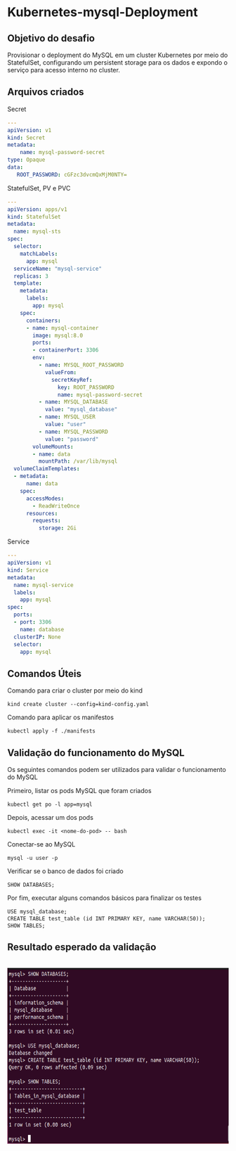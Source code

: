 # Kubernetes-mysql-Deployment

## Objetivo do desafio
Provisionar o deployment do MySQL em um cluster Kubernetes por meio do StatefulSet, 
configurando um persistent storage para os dados e expondo o serviço para acesso interno no cluster.

## Arquivos criados
Secret
```yaml
---
apiVersion: v1
kind: Secret
metadata: 
    name: mysql-password-secret
type: Opaque
data:
   ROOT_PASSWORD: cGFzc3dvcmQxMjM0NTY=
```

StatefulSet, PV e PVC
```yaml
---
apiVersion: apps/v1
kind: StatefulSet
metadata:
  name: mysql-sts
spec:
  selector:
    matchLabels:
      app: mysql
  serviceName: "mysql-service"
  replicas: 3
  template:
    metadata:
      labels:
        app: mysql
    spec:
      containers:
      - name: mysql-container
        image: mysql:8.0
        ports:
        - containerPort: 3306
        env:
          - name: MYSQL_ROOT_PASSWORD
            valueFrom: 
              secretKeyRef: 
                key: ROOT_PASSWORD
                name: mysql-password-secret
          - name: MYSQL_DATABASE
            value: "mysql_database"
          - name: MYSQL_USER
            value: "user"
          - name: MYSQL_PASSWORD
            value: "password"
        volumeMounts:
        - name: data
          mountPath: /var/lib/mysql
  volumeClaimTemplates:
  - metadata:
      name: data
    spec:
      accessModes: 
        - ReadWriteOnce
      resources:
        requests:
          storage: 2Gi
```

Service
```yaml
---
apiVersion: v1
kind: Service
metadata:
  name: mysql-service
  labels:
    app: mysql
spec:
  ports:
  - port: 3306
    name: database
  clusterIP: None
  selector:
    app: mysql
```

## Comandos Úteis
Comando para criar o cluster por meio do kind
```
kind create cluster --config=kind-config.yaml
```
Comando para aplicar os manifestos
```
kubectl apply -f ./manifests
```

## Validação do funcionamento do MySQL
Os seguintes comandos podem ser utilizados para validar o funcionamento do MySQL

Primeiro, listar os pods MySQL que foram criados
```
kubectl get po -l app=mysql
```
Depois, acessar um dos pods
```
kubectl exec -it <nome-do-pod> -- bash
```
Conectar-se ao MySQL
```
mysql -u user -p
```
Verificar se o banco de dados foi criado
```
SHOW DATABASES;
```
Por fim, executar alguns comandos básicos para finalizar os testes
```
USE mysql_database;
CREATE TABLE test_table (id INT PRIMARY KEY, name VARCHAR(50));
SHOW TABLES;
```

## Resultado esperado da validação
<div style="text-align: center"><br>
    <img align="center" alt="result" height="400px" width="700px" src="https://github.com/CarlosDaniel3/kubernetes-mysql-deployment/blob/main/assets/result.png">
</div>
